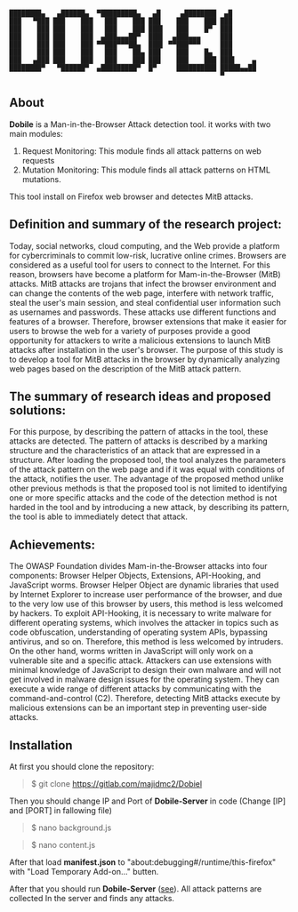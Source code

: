 ```

████████▄   ▄██████▄  ▀█████████▄   ▄█     ▄████████  ▄█
███   ▀███ ███    ███   ███    ███ ███    ███    ███ ███
███    ███ ███    ███   ███    ███ ███▌   ███    █▀  ███
███    ███ ███    ███  ▄███▄▄▄██▀  ███▌  ▄███▄▄▄     ███
███    ███ ███    ███ ▀▀███▀▀▀██▄  ███▌ ▀▀███▀▀▀     ███
███    ███ ███    ███   ███    ██▄ ███    ███    █▄  ███
███   ▄███ ███    ███   ███    ███ ███    ███    ███ ███▌    ▄
████████▀   ▀██████▀  ▄█████████▀  █▀     ██████████ █████▄▄██
                                                     ▀

```                       

## About
**Dobile** is a Man-in-the-Browser Attack detection tool. it works with two main modules:
1. Request Monitoring: This module finds all attack patterns on web requests
2. Mutation Monitoring: This module finds all attack patterns on HTML mutations.

This tool install on Firefox web browser and detectes MitB attacks.


## Definition and summary of the research project:
Today, social networks, cloud computing, and the Web provide a platform for cybercriminals to commit low-risk, lucrative online crimes. Browsers are considered as a useful tool for users to connect to the Internet. For this reason, browsers have become a platform for Mam-in-the-Browser (MitB) attacks.
MitB attacks are trojans that infect the browser environment and can change the contents of the web page, interfere with network traffic, steal the user's main session, and steal confidential user information such as usernames and passwords. These attacks use different functions and features of a browser. 
Therefore, browser extensions that make it easier for users to browse the web for a variety of purposes provide a good opportunity for attackers to write a malicious extensions to launch MitB attacks after installation in the user's browser. The purpose of this study is to develop a tool for MitB attacks in the browser by dynamically analyzing web pages based on the description of the MitB attack pattern.


## The summary of research ideas and proposed solutions:
For this purpose, by describing the pattern of attacks in the tool, these attacks are detected. The pattern of attacks is described by a marking structure and the characteristics of an attack that are expressed in a structure.
After loading the proposed tool, the tool analyzes the parameters of the attack pattern on the web page and if it was equal with conditions of the attack, notifies the user. The advantage of the proposed method unlike other previous methods is that the proposed tool is not limited to identifying one or more specific attacks and the code of the detection method is not harded in the tool and by introducing a new attack, by describing its pattern, the tool is able to immediately detect that attack.


## Achievements:
The OWASP Foundation divides Mam-in-the-Browser attacks into four components: Browser Helper Objects, Extensions, API-Hooking, and JavaScript worms. Browser Helper Object are dynamic libraries that used by Internet Explorer to increase user performance of the browser, and due to the very low use of this browser by users, this method is less welcomed by hackers. To exploit API-Hooking, it is necessary to write malware for different operating systems, which involves the attacker in topics such as code obfuscation, understanding of operating system APIs, bypassing antivirus, and so on. Therefore, this method is less welcomed by intruders. On the other hand, worms written in JavaScript will only work on a vulnerable site and a specific attack. Attackers can use extensions with minimal knowledge of JavaScript to design their own malware and will not get involved in malware design issues for the operating system. They can execute a wide range of different attacks by communicating with the command-and-control (C2). Therefore, detecting MitB attacks execute by malicious extensions can be an important step in preventing user-side attacks.


## Installation
At first you should clone the repository:
> $ git clone https://gitlab.com/majidmc2/Dobiel

Then you should change IP and Port of **Dobile-Server** in code (Change [IP] and [PORT] in fallowing file)
> $ nano background.js

> $ nano content.js

After that load **manifest.json**  to "about:debugging#/runtime/this-firefox" with "Load Temporary Add-on…" butten.

After that you should run **Dobile-Server** ([see](https://github.com/majidmc2/Dobiel-Server "Link")). All attack patterns are collected In the server and finds any attacks.
